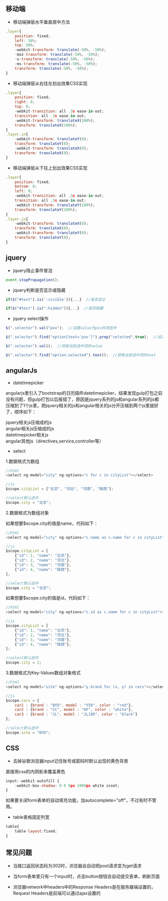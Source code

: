 ## 移动端

* 移动端弹层水平垂直居中方法

```javascript
.layer{
    position: fixed;
    left: 50%;
    top: 50%;
    -webkit-transform: translate(-50%, -50%);
    -moz-transform: translate(-50%, -50%);
    -o-transform: translate(-50%, -50%);
    -ms-transform: translate(-50%, -50%);
    transform: translate(-50%, -50%);
}
```

* 移动端弹层从右往左划出效果CSS实现

```javascript
.layer{
    position: fixed;
    right: 0;
    top: 0;
    -webkit-transition: all .3s ease-in-out;
    transition: all .3s ease-in-out;
    -webkit-transform: translateX(100%);
    transform: translateX(100%);
}
.layer.in{
    -webkit-transform: translateY(0);
    transform: translateY(0);
    -webkit-transform: translateX(0);
    transform: translateX(0);
}
```

* 移动端弹层从下往上划出效果CSS实现

```javascript
.layer{
    position: fixed;
    bottom: 0;
    left: 0;
    -webkit-transition: all .3s ease-in-out;
    transition: all .3s ease-in-out;
    -webkit-transform: translateY(100%);
    transform: translateY(100%);
}
.layer.in{
    -webkit-transform: translateX(0);
    transform: translateX(0);
    -webkit-transform: translateY(0);
    transform: translateY(0);
}
```

## jquery

* jquery阻止事件冒泡

```javascript
event.stopPropagation();
```

* jquery判断是否显示或隐藏

```javascript
if($("#test").is(':visible')){...}  //是否显示

if($("#test").is(":hidden")){...}  //是否隐藏
```

* jquery select操作

```javascript
$(".selector").val("pxx");  //设置value为pxx的项选中

$(".selector").find("option[text='pxx']").prop("selected",true);  //设置text为pxx的项选中

$(".selector").val();  //获取当前选中项的value

$(".selector").find("option:selected").text();  //获取当前选中项的text
```

## angularJs

* datetimepicker

angularjs里引入了bootstrap的日历插件datetimepicker，结果发现gulp打包之前没有问题，但gulp打包以后报错了，原因是jquery系列的js和angular系列的js都压缩到了1个js里，把jquery相关的js和angular相关的js分开压缩到两个js里就好了，顺序如下：

jquery相关js压缩成的js <br>
angular相关js压缩成的js <br>
datetimepicker相关js <br>
angular其他js（directives,service,controller等）

* select

1.数据格式为数组

```javascript
//html
<select ng-model="city" ng-options="c for c in cityList"></select>

//js
$scope.cityList = ["北京", "河北", "河南", "陕西"];

//select默认选中
$scope.city = "北京";
```

2.数据格式为数组对象

如果想要$scope.city的值是name，代码如下：

```javascript
//html
<select ng-model="city" ng-options="c.name as c.name for c in cityList"></select>

//js
$scope.cityList = [
    {"id": 1, "name": "北京"},
    {"id": 2, "name": "河北"},
    {"id": 3, "name": "河南"},
    {"id": 4, "name": "陕西"},
];

//select默认选中
$scope.city = "北京";
```

如果想要$scope.city的值是id，代码如下：

```javascript
//html
<select ng-model="city" ng-options="c.id as c.name for c in cityList"></select>

//js
$scope.cityList = [
    {"id": 1, "name": "北京"},
    {"id": 2, "name": "河北"},
    {"id": 3, "name": "河南"},
    {"id": 4, "name": "陕西"},
];

//select默认选中
$scope.city = 1;
```

3.数据格式为Key-Values数组对象格式

```javascript
//html
<select ng-model="site" ng-options="y.brand for (x, y) in cars"></select>

//js
$scope.cars = {
    car1 : {brand : "BYD", model : "Y50", color : "red"},
    car2 : {brand : "CC", model : "HF", color : "white"},
    car3 : {brand : "JL", model : "JL10D", color : "black"}
};

//select默认选中
$scope.site = "BYD";
```

## CSS

* 去掉谷歌浏览器input记住账号或密码时默认出现的黄色背景

直接用css的内阴影来覆盖黄色

```javascript
input:-webkit-autofill { 
    -webkit-box-shadow: 0 0 0px 1000px white inset; 
} 
```

如果要关闭form表单的自动填充功能，加autocomplete="off"，不过有时不管用。

* table表格固定列宽

```javascript
table{
    table-layout:fixed;
}
```

## 常见问题

* 当接口返回状态码为302时，浏览器会自动把post请求变为get请求

* 当form表单里只有一个input时，点击button按钮会自动提交表单，刷新页面

* 浏览器network中headers中的Response Headers是在服务器端设置的，Request Headers是前端可以通过ajax设置的

